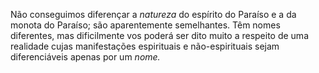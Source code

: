 ﻿Não conseguimos diferençar a <em>natureza</em> do espírito do Paraíso e a da monota do Paraíso; são aparentemente semelhantes. Têm nomes diferentes, mas dificilmente vos poderá ser dito muito a respeito de uma realidade cujas manifestações espirituais e não-espirituais sejam diferenciáveis apenas por um <em>nome.</em>
